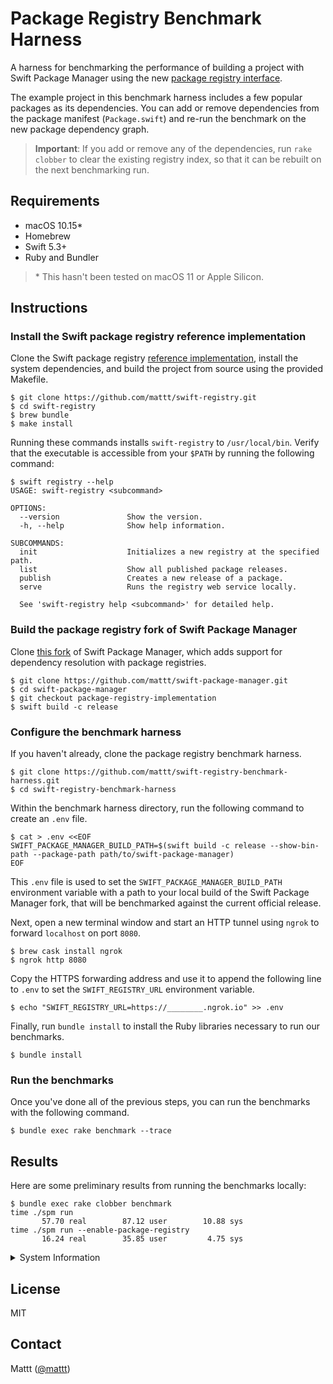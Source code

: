 # Package Registry Benchmark Harness

A harness for benchmarking the performance of
building a project with Swift Package Manager
using the new [package registry interface](https://github.com/apple/swift-package-manager/pull/3023).

The example project in this benchmark harness includes
a few popular packages as its dependencies.
You can add or remove dependencies from the package manifest (`Package.swift`)
and re-run the benchmark on the new package dependency graph.

> **Important**:
> If you add or remove any of the dependencies,
> run `rake clobber` to clear the existing registry index,
> so that it can be rebuilt on the next benchmarking run.

## Requirements

- macOS 10.15\*
- Homebrew
- Swift 5.3+
- Ruby and Bundler

> \* This hasn't been tested on macOS 11 or Apple Silicon.

## Instructions

### Install the Swift package registry reference implementation

Clone the Swift package registry
[reference implementation](https://github.com/mattt/swift-registry),
install the system dependencies,
and build the project from source using the provided Makefile.

```terminal
$ git clone https://github.com/mattt/swift-registry.git
$ cd swift-registry
$ brew bundle
$ make install
```

Running these commands installs `swift-registry` to `/usr/local/bin`.
Verify that the executable is accessible from your `$PATH`
by running the following command:

```terminal
$ swift registry --help
USAGE: swift-registry <subcommand>

OPTIONS:
  --version               Show the version.
  -h, --help              Show help information.

SUBCOMMANDS:
  init                    Initializes a new registry at the specified path.
  list                    Show all published package releases.
  publish                 Creates a new release of a package.
  serve                   Runs the registry web service locally.

  See 'swift-registry help <subcommand>' for detailed help.

```

### Build the package registry fork of Swift Package Manager

Clone [this fork](https://github.com/mattt/swift-package-manager)
of Swift Package Manager,
which adds support for dependency resolution with package registries.

```terminal
$ git clone https://github.com/mattt/swift-package-manager.git
$ cd swift-package-manager
$ git checkout package-registry-implementation
$ swift build -c release
```

### Configure the benchmark harness

If you haven't already,
clone the package registry benchmark harness.

```terminal
$ git clone https://github.com/mattt/swift-registry-benchmark-harness.git
$ cd swift-registry-benchmark-harness
```

Within the benchmark harness directory,
run the following command to create an `.env` file.

```terminal
$ cat > .env <<EOF
SWIFT_PACKAGE_MANAGER_BUILD_PATH=$(swift build -c release --show-bin-path --package-path path/to/swift-package-manager)
EOF
```

This `.env` file is used to set the
`SWIFT_PACKAGE_MANAGER_BUILD_PATH` environment variable
with a path to your local build of the Swift Package Manager fork,
that will be benchmarked against the current official release.

Next, open a new terminal window and start an HTTP tunnel using `ngrok`
to forward `localhost` on port `8080`.

```terminal
$ brew cask install ngrok
$ ngrok http 8080
```

Copy the HTTPS forwarding address
and use it to append the following line to `.env`
to set the `SWIFT_REGISTRY_URL` environment variable.

```terminal
$ echo "SWIFT_REGISTRY_URL=https://________.ngrok.io" >> .env
```

Finally,
run `bundle install` to install the Ruby libraries
necessary to run our benchmarks.

```terminal
$ bundle install
```

### Run the benchmarks

Once you've done all of the previous steps,
you can run the benchmarks with the following command.

```terminal
$ bundle exec rake benchmark --trace
```

## Results

Here are some preliminary results from running the benchmarks locally:

```terminal
$ bundle exec rake clobber benchmark
time ./spm run
       57.70 real        87.12 user        10.88 sys
time ./spm run --enable-package-registry
       16.24 real        35.85 user         4.75 sys
```

<details>
<summary>System Information</summary>

```terminal
$ system_profiler SPHardwareDataType
Model Name: iMac
Model Identifier: iMac18,3
Processor Name: Quad-Core Intel Core i7
Processor Speed: 4.2 GHz
Memory: 40 GB

$ sw_vers
ProductName:	Mac OS X
ProductVersion:	10.15.7
BuildVersion:	19H15

$ swift --version
Apple Swift version 5.3.1 (swiftlang-1200.0.41 clang-1200.0.32.8)
Target: x86_64-apple-darwin19.6.0
```

</details>

## License

MIT

## Contact

Mattt ([@mattt](https://twitter.com/mattt))
